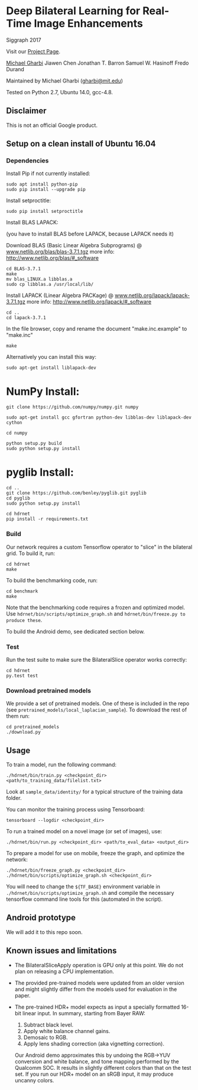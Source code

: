 # Deep Bilateral Learning for Real-Time Image Enhancements
Siggraph 2017

Visit our [Project Page](https://groups.csail.mit.edu/graphics/hdrnet/).

[Michael Gharbi](https://mgharbi.com)
Jiawen Chen
Jonathan T. Barron
Samuel W. Hasinoff
Fredo Durand

Maintained by Michael Gharbi (<gharbi@mit.edu>)

Tested on Python 2.7, Ubuntu 14.0, gcc-4.8.

## Disclaimer

This is not an official Google product.

## Setup on a clean install of Ubuntu 16.04

### Dependencies

Install Pip if not currently installed:

    sudo apt install python-pip
    sudo pip install --upgrade pip
    
Install setproctitle:

    sudo pip install setproctitle
    
    
Install BLAS LAPACK:

(you have to install BLAS before LAPACK, because LAPACK needs it)

Download BLAS (Basic Linear Algebra Subprograms) @ www.netlib.org/blas/blas-3.7.1.tgz
more info: http://www.netlib.org/blas/#_software

    
    cd BLAS-3.7.1
    make
    mv blas_LINUX.a libblas.a
    sudo cp libblas.a /usr/local/lib/
    
Install LAPACK (Linear Algebra PACKage) @ www.netlib.org/lapack/lapack-3.7.1.tgz 
more info: http://www.netlib.org/lapack/#_software
    
    cd ..
    cd lapack-3.7.1
In the file browser, copy and rename the document "make.inc.example" to "make.inc"
    
    make
    
Alternatively you can install this way:
    
    sudo apt-get install liblapack-dev
    
# NumPy Install:
    git clone https://github.com/numpy/numpy.git numpy
    
    sudo apt-get install gcc gfortran python-dev libblas-dev liblapack-dev cython
    
    cd numpy
    
    python setup.py build
    sudo python setup.py install
    
# pyglib Install:
    cd ..
    git clone https://github.com/benley/pyglib.git pyglib
    cd pyglib
    sudo python setup.py install
    
    cd hdrnet
    pip install -r requirements.txt

### Build

Our network requires a custom Tensorflow operator to "slice" in the bilateral grid.
To build it, run:

    cd hdrnet
    make

To build the benchmarking code, run:

    cd benchmark
    make

Note that the benchmarking code requires a frozen and optimized model. Use
`hdrnet/bin/scripts/optimize_graph.sh` and `hdrnet/bin/freeze.py to produce these`.

To build the Android demo, see dedicated section below.

### Test

Run the test suite to make sure the BilateralSlice operator works correctly:

    cd hdrnet
    py.test test

### Download pretrained models

We provide a set of pretrained models. One of these is included in the repo
(see `pretrained_models/local_laplacian_sample`). To download the rest of them
run:

    cd pretrained_models
    ./download.py

## Usage

To train a model, run the following command:

    ./hdrnet/bin/train.py <checkpoint_dir> <path/to_training_data/filelist.txt>

Look at `sample_data/identity/` for a typical structure of the training data folder.

You can monitor the training process using Tensorboard:

    tensorboard --logdir <checkpoint_dir>

To run a trained model on a novel image (or set of images), use:

    ./hdrnet/bin/run.py <checkpoint_dir> <path/to_eval_data> <output_dir>

To prepare a model for use on mobile, freeze the graph, and optimize the network:

    ./hdrnet/bin/freeze_graph.py <checkpoint_dir>
    ./hdrnet/bin/scripts/optimize_graph.sh <checkpoint_dir>

You will need to change the `${TF_BASE}` environment variable in `./hdrnet/bin/scripts/optimize_graph.sh`
and compile the necessary tensorflow command line tools for this (automated in the script).


## Android prototype

We will add it to this repo soon.

## Known issues and limitations

* The BilateralSliceApply operation is GPU only at this point. We do not plan on releasing a CPU implementation.
* The provided pre-trained models were updated from an older version and might slightly differ from the models used for evaluation in the paper.
* The pre-trained HDR+ model expects as input a specially formatted 16-bit linear input. In summary, starting from Bayer RAW:
  1. Subtract black level.
  2. Apply white balance channel gains.
  3. Demosaic to RGB.
  4. Apply lens shading correction (aka vignetting correction).

  Our Android demo approximates this by undoing the RGB->YUV conversion and
  white balance, and tone mapping performed by the Qualcomm SOC. It results in slightly different colors than that on the test set. If you run our HDR+ model on an sRGB input, it may produce uncanny colors.
